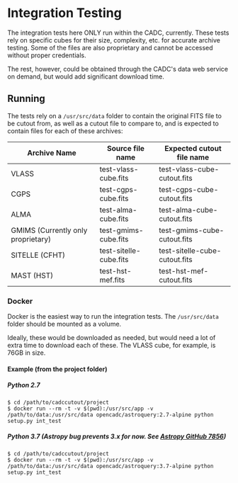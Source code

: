 # Integration Testing

The integration tests here ONLY run within the CADC, currently.  These tests rely on specific cubes for their size,
complexity, etc. for accurate archive testing.  Some of the files are also proprietary and cannot be accessed without
proper credentials.

The rest, however, could be obtained through the CADC's data web service on demand, but would add significant download
time.

## Running

The tests rely on a `/usr/src/data` folder to contain the original FITS file to be cutout from, as well as a cutout file to compare to, and is expected to contain files for each of these archives:


| Archive Name | Source file name | Expected cutout file name |
| ------------ | ---------------- | ------------------------- |
|VLASS|test-vlass-cube.fits|test-vlass-cube-cutout.fits|
|CGPS|test-cgps-cube.fits|test-cgps-cube-cutout.fits|
|ALMA|test-alma-cube.fits|test-alma-cube-cutout.fits|
|GMIMS (Currently only proprietary)|test-gmims-cube.fits|test-gmims-cube-cutout.fits|
|SITELLE (CFHT)|test-sitelle-cube.fits|test-sitelle-cube-cutout.fits|
|MAST (HST)|test-hst-mef.fits|test-hst-mef-cutout.fits|


### Docker

Docker is the easiest way to run the integration tests.  The `/usr/src/data` folder should be mounted as a volume.

Ideally, these would be downloaded as needed, but would need a lot of extra time to download each of these.  The VLASS cube, for example, is 76GB in size.


#### Example (from the project folder)

##### Python 2.7
```shell
$ cd /path/to/cadccutout/project
$ docker run --rm -t -v $(pwd):/usr/src/app -v /path/to/data:/usr/src/data opencadc/astroquery:2.7-alpine python setup.py int_test
```

##### Python 3.7 (Astropy bug prevents 3.x for now.  See [Astropy GitHub 7856](https://github.com/astropy/astropy/pull/7856))
```shell
$ cd /path/to/cadccutout/project
$ docker run --rm -t -v $(pwd):/usr/src/app -v /path/to/data:/usr/src/data opencadc/astroquery:3.7-alpine python setup.py int_test
```
